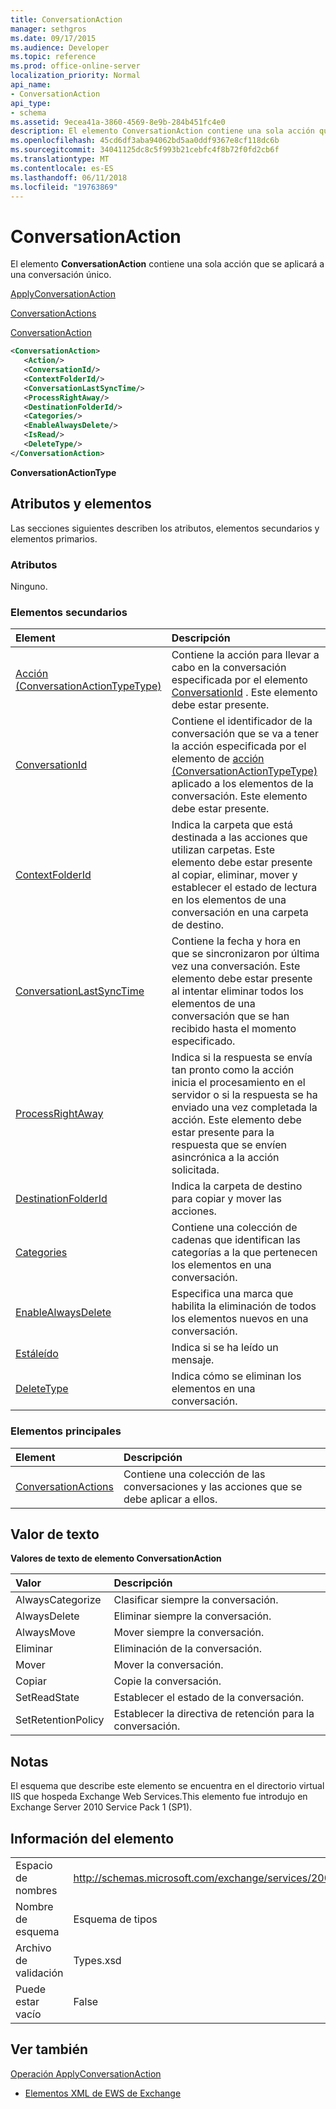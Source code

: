 ```yaml
---
title: ConversationAction
manager: sethgros
ms.date: 09/17/2015
ms.audience: Developer
ms.topic: reference
ms.prod: office-online-server
localization_priority: Normal
api_name:
- ConversationAction
api_type:
- schema
ms.assetid: 9ecea41a-3860-4569-8e9b-284b451fc4e0
description: El elemento ConversationAction contiene una sola acción que se aplicará a una conversación único.
ms.openlocfilehash: 45cd6df3aba94062bd5aa0ddf9367e8cf118dc6b
ms.sourcegitcommit: 34041125dc8c5f993b21cebfc4f8b72f0fd2cb6f
ms.translationtype: MT
ms.contentlocale: es-ES
ms.lasthandoff: 06/11/2018
ms.locfileid: "19763869"
---
```

# <a name="conversationaction"></a>ConversationAction

El elemento **ConversationAction** contiene una sola acción que se aplicará a una conversación único. 
  
[ApplyConversationAction](applyconversationaction.md)
  
[ConversationActions](conversationactions.md)
  
[ConversationAction](conversationaction.md)
  
```XML
<ConversationAction>
   <Action/>
   <ConversationId/>
   <ContextFolderId/>
   <ConversationLastSyncTime/>
   <ProcessRightAway/>
   <DestinationFolderId/>
   <Categories/>
   <EnableAlwaysDelete/>
   <IsRead/>
   <DeleteType/>
</ConversationAction>
```

 **ConversationActionType**
## <a name="attributes-and-elements"></a>Atributos y elementos

Las secciones siguientes describen los atributos, elementos secundarios y elementos primarios.
  
### <a name="attributes"></a>Atributos

Ninguno.
  
### <a name="child-elements"></a>Elementos secundarios

|**Element**|**Descripción**|
|:-----|:-----|
|[Acción (ConversationActionTypeType)](action-conversationactiontypetype.md) <br/> |Contiene la acción para llevar a cabo en la conversación especificada por el elemento [ConversationId](conversationid.md) . Este elemento debe estar presente.  <br/> |
|[ConversationId](conversationid.md) <br/> |Contiene el identificador de la conversación que se va a tener la acción especificada por el elemento de [acción (ConversationActionTypeType)](action-conversationactiontypetype.md) aplicado a los elementos de la conversación. Este elemento debe estar presente.  <br/> |
|[ContextFolderId](contextfolderid.md) <br/> |Indica la carpeta que está destinada a las acciones que utilizan carpetas. Este elemento debe estar presente al copiar, eliminar, mover y establecer el estado de lectura en los elementos de una conversación en una carpeta de destino.  <br/> |
|[ConversationLastSyncTime](conversationlastsynctime.md) <br/> |Contiene la fecha y hora en que se sincronizaron por última vez una conversación. Este elemento debe estar presente al intentar eliminar todos los elementos de una conversación que se han recibido hasta el momento especificado.  <br/> |
|[ProcessRightAway](processrightaway.md) <br/> |Indica si la respuesta se envía tan pronto como la acción inicia el procesamiento en el servidor o si la respuesta se ha enviado una vez completada la acción. Este elemento debe estar presente para la respuesta que se envíen asincrónica a la acción solicitada.  <br/> |
|[DestinationFolderId](destinationfolderid.md) <br/> |Indica la carpeta de destino para copiar y mover las acciones.  <br/> |
|[Categories](categories-ex15websvcsotherref.md) <br/> |Contiene una colección de cadenas que identifican las categorías a la que pertenecen los elementos en una conversación.  <br/> |
|[EnableAlwaysDelete](enablealwaysdelete.md) <br/> |Especifica una marca que habilita la eliminación de todos los elementos nuevos en una conversación.  <br/> |
|[Estáleído](isread.md) <br/> |Indica si se ha leído un mensaje.  <br/> |
|[DeleteType](deletetype.md) <br/> |Indica cómo se eliminan los elementos en una conversación.  <br/> |
   
### <a name="parent-elements"></a>Elementos principales

|**Element**|**Descripción**|
|:-----|:-----|
|[ConversationActions](conversationactions.md) <br/> |Contiene una colección de las conversaciones y las acciones que se debe aplicar a ellos.  <br/> |
   
## <a name="text-value"></a>Valor de texto

**Valores de texto de elemento ConversationAction**

|**Valor**|**Descripción**|
|:-----|:-----|
|AlwaysCategorize  <br/> |Clasificar siempre la conversación.  <br/> |
|AlwaysDelete  <br/> |Eliminar siempre la conversación.  <br/> |
|AlwaysMove  <br/> |Mover siempre la conversación.  <br/> |
|Eliminar  <br/> |Eliminación de la conversación.  <br/> |
|Mover  <br/> |Mover la conversación.  <br/> |
|Copiar  <br/> |Copie la conversación.  <br/> |
|SetReadState  <br/> |Establecer el estado de la conversación.  <br/> |
|SetRetentionPolicy  <br/> |Establecer la directiva de retención para la conversación.  <br/> |
   
## <a name="remarks"></a>Notas

El esquema que describe este elemento se encuentra en el directorio virtual IIS que hospeda Exchange Web Services.This elemento fue introdujo en Exchange Server 2010 Service Pack 1 (SP1).
  
## <a name="element-information"></a>Información del elemento

|||
|:-----|:-----|
|Espacio de nombres  <br/> |http://schemas.microsoft.com/exchange/services/2006/types  <br/> |
|Nombre de esquema  <br/> |Esquema de tipos  <br/> |
|Archivo de validación  <br/> |Types.xsd  <br/> |
|Puede estar vacío  <br/> |False  <br/> |
   
## <a name="see-also"></a>Ver también



[Operación ApplyConversationAction](applyconversationaction-operation.md)


- [Elementos XML de EWS de Exchange](ews-xml-elements-in-exchange.md)

